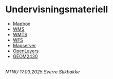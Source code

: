 # Undervisningsmateriell

- [Mapbox](mapbox)
- [WMS](wms)
- [WMTS](wmts)
- [WFS](wfs/vannkraft)
- [Mapserver](mapserver)
- [OpenLayers](openlayers)
- [GEOM2430](GEOM2430)

\
_NTNU 17.03.2025 Sverre Stikbakke_